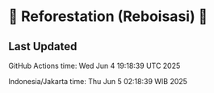 
# 🌳 Reforestation (Reboisasi) 🌲

## Last Updated

GitHub Actions time: Wed Jun  4 19:18:39 UTC 2025

Indonesia/Jakarta time: Thu Jun  5 02:18:39 WIB 2025
